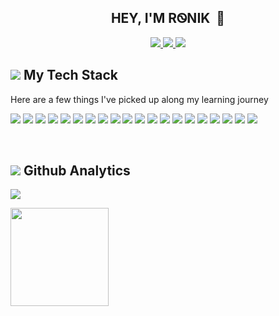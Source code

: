 <h2 align="center">HEY, I'M RᏫNIK &nbsp;👋</h2>


<p align="center">

<a href="https://www.linkedin.com/in/ronikb22/">
    <img src="https://img.shields.io/badge/-LinkedIn-ffffa0?style=for-the-badge&logo=linkedin&logoColor=0C61BF" />
</a>
              
<a href="mailto:dvorak22112000@gmail.com">
    <img src="https://img.shields.io/badge/-Gmail-ffffa0?style=for-the-badge&logo=gmail&logoColor=E34133" />
</a>
              
<a href="https://twitter.com/Ronik_DVR">
    <img src="https://img.shields.io/badge/-Twitter-ffffa0?style=for-the-badge&logo=twitter&logoColor=4C9BE5" />
</a>

</p>



<h2><img src="https://img.icons8.com/glyph-neue/32/fa314a/administrative-tools.png"/>&nbsp;My Tech Stack</h2>

<p>Here are a few things I've picked up along my learning journey</p>

<p>
    <img src="https://img.shields.io/badge/HTML%20-%23F7DF1E.svg?&style=for-the-badge&color=E34F26&logo=html5&logoColor=white" />
    <img src="https://img.shields.io/badge/css%20-%23F7DF1E.svg?&style=for-the-badge&color=5CD8EE&logo=css3&logoColor=black" />
    <img src="https://img.shields.io/badge/JavaScript%20-%23F7DF1E.svg?&style=for-the-badge&color=F7DF1E&logo=javascript&logoColor=black" />
    <img src="https://img.shields.io/badge/Python%20-%23F7DF1E.svg?&style=for-the-badge&color=115B9A&logo=python&logoColor=white" />
    <img src="https://img.shields.io/badge/Django%20-%23F7DF1E.svg?&style=for-the-badge&color=0F4B13&logo=django&logoColor=white" />
    <img src="https://img.shields.io/badge/Flask%20-%23F7DF1E.svg?&style=for-the-badge&color=1f0b47&logo=flask&logoColor=white" />
    <img src="https://img.shields.io/badge/Figma%20-%23F7DF1E.svg?&style=for-the-badge&color=A259FF&logo=figma&logoColor=white" />
    <img src="https://img.shields.io/badge/Bootstrap%20-%23F7DF1E.svg?&style=for-the-badge&color=7044A3&logo=bootstrap&logoColor=white" />
    <img src="https://img.shields.io/badge/Sass%20-%23F7DF1E.svg?&style=for-the-badge&color=CD6799&logo=sass&logoColor=white" />
    <img src="https://img.shields.io/badge/SQLite%20-%23F7DF1E.svg?&style=for-the-badge&color=1E4C68&logo=sqlite&logoColor=white" />
    <img src="https://img.shields.io/badge/Git%20-%23F7DF1E.svg?&style=for-the-badge&color=abf&logo=git&logoColor=black" />
    <img src="https://img.shields.io/badge/GitHub%20-%23F7DF1E.svg?&style=for-the-badge&color=000&logo=github&logoColor=white" />
    <img src="https://img.shields.io/badge/Java%20-%23F7DF1E.svg?&style=for-the-badge&color=8D6748&logo=java&logoColor=white" />
    <img src="https://img.shields.io/badge/Fast%20API%20-%23F7DF1E.svg?&style=for-the-badge&color=009485&logo=fastapi&logoColor=white" />
    <img src="https://img.shields.io/badge/GCP%20-%23F7DF1E.svg?&style=for-the-badge&color=E34133&logo=google%20cloud&logoColor=white" />
    <img src="https://img.shields.io/badge/React%20-%23F7DF1E.svg?&style=for-the-badge&color=61DAFB&logo=react&logoColor=black" />
    <img src="https://img.shields.io/badge/MongoDB%20-%23F7DF1E.svg?&style=for-the-badge&color=5C9A37&logo=mongodb&logoColor=white" />
    <img src="https://img.shields.io/badge/PostgreSQL%20-%23F7DF1E.svg?&style=for-the-badge&color=1E4C68&logo=postgresql&logoColor=white" />
    <img src="https://img.shields.io/badge/OracleDB%20-%23F7DF1E.svg?&style=for-the-badge&color=E34133&logo=oracle&logoColor=white" />
    <img src="https://img.shields.io/badge/jQuery%20-%23F7DF1E.svg?&style=for-the-badge&color=0769AD&logo=jquery&logoColor=white" />
</p>


<br>

<h2><img src="https://img.icons8.com/ios-glyphs/32/4a90e2/analytics.png"/>&nbsp;Github Analytics</h2>

<div>
    
![](https://komarev.com/ghpvc/?username=Ronik22&style=flat-square)

<img height="157px" src="https://github-readme-stats.vercel.app/api/top-langs/?username=Ronik22&hide=VBScript&hide_border=true&layout=compact&langs_count=8&theme=algolia"/>

</div>


